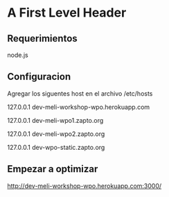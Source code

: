 A First Level Header
====================

Requerimientos
---------------------
node.js

Configuracion
---------------------
Agregar los siguentes host en el archivo /etc/hosts

127.0.0.1       dev-meli-workshop-wpo.herokuapp.com

127.0.0.1       dev-meli-wpo1.zapto.org

127.0.0.1       dev-meli-wpo2.zapto.org

127.0.0.1       dev-wpo-static.zapto.org

Empezar a optimizar
---------------------

http://dev-meli-workshop-wpo.herokuapp.com:3000/

